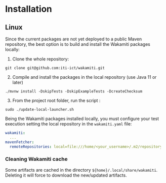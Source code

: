 # Installation

## Linux

Since the current packages are not yet deployed to a public Maven repository,
the best option is to build and install the Wakamiti packages locally:

1. Clone the whole repository:
```
git clone git@github.com:iti-ict/wakamiti.git 
```
2. Compile and install the packages in the local repository (use Java 11 or later)
```
./mvnw install -DskipTests -DskipExampleTests -DcreateChecksum
```
3. From the project root folder, run the script :
```
sudo ./update-local-launcher.sh
```

Being the Wakamiti packages installed locally, you must configure your 
test execution setting the local repository in the `wakamiti.yaml` file:

```yaml
wakamiti:
  ...
mavenFetcher:
  remoteRepositories: local=file:///home/<your_username>/.m2/repository

```


### Cleaning Wakamiti cache
Some artifacts are cached in the directory `${home}/.local/share/wakamiti`.
Deleting it will force to download the new/updated artifacts.
